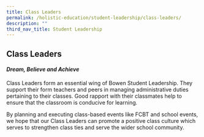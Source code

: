 ```yaml
---
title: Class Leaders
permalink: /holistic-education/student-leadership/class-leaders/
description: ""
third_nav_title: Student Leadership
---
```

## Class Leaders 
#### *Dream, Believe and Achieve*

Class Leaders form an essential wing of Bowen Student Leadership. They support their form teachers and peers in managing administrative duties pertaining to their classes. Good rapport with their classmates help to ensure that the classroom is conducive for learning. 

By planning and executing class-based events like FCBT and school events, we hope that our Class Leaders can promote a positive class culture which serves to strengthen class ties and serve the wider school community.